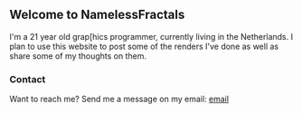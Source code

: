 ## Welcome to NamelessFractals

I'm a 21 year old grap[hics programmer, currently living in the Netherlands. I plan to use this website to post some of the renders I've done as well as share some of my thoughts on them.


### Contact

Want to reach me? Send me a message on my email: [email](givememypackage@protonmail.com)
